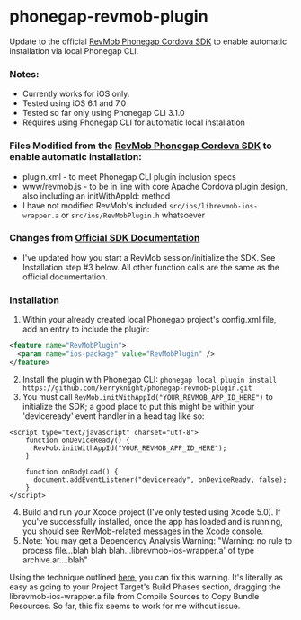 phonegap-revmob-plugin
======================

Update to the official [RevMob Phonegap Cordova SDK](http://sdk.revmobmobileadnetwork.com/phonegap_cordova.html) to enable automatic installation via local Phonegap CLI. 

### Notes: 
* Currently works for iOS only.
* Tested using iOS 6.1 and 7.0
* Tested so far only using Phonegap CLI 3.1.0
* Requires using Phonegap CLI for automatic local installation

### Files Modified from the [RevMob Phonegap Cordova SDK](http://sdk.revmobmobileadnetwork.com/phonegap_cordova.html) to enable automatic installation:
* plugin.xml - to meet Phonegap CLI plugin inclusion specs
* www/revmob.js - to be in line with core Apache Cordova plugin design, also including an initWithAppId: method
* I have not modified RevMob's included `src/ios/librevmob-ios-wrapper.a` or `src/ios/RevMobPlugin.h` whatsoever

### Changes from [Official SDK Documentation](http://sdk.revmobmobileadnetwork.com/phonegap_cordova.html)
* I've updated how you start a RevMob session/initialize the SDK. See Installation step #3 below. All other function calls are the same as the official documentation.

### Installation
 1. Within your already created local Phonegap project's config.xml file, add an entry to include the plugin:
  
  ```xml
  <feature name="RevMobPlugin">
    <param name="ios-package" value="RevMobPlugin" />
  </feature>
  ```   
 2. Install the plugin with Phonegap CLI: 
    `phonegap local plugin install https://github.com/kerryknight/phonegap-revmob-plugin.git`
 3. You must call `RevMob.initWithAppId("YOUR_REVMOB_APP_ID_HERE")` to initialize the SDK; a good place to put this might be within your 'deviceready' event handler in a head tag like so:
```
<script type="text/javascript" charset="utf-8">
    function onDeviceReady() {
      RevMob.initWithAppId("YOUR_REVMOB_APP_ID_HERE");
    }

    function onBodyLoad() {
      document.addEventListener("deviceready", onDeviceReady, false);
    }
</script>
```
 4. Build and run your Xcode project (I've only tested using Xcode 5.0). If you've successfully installed, once the app has loaded and is running, you should see RevMob-related messages in the Xcode console.
 5. Note: You may get a Dependency Analysis Warning: "Warning: no rule to process file...blah blah blah...librevmob-ios-wrapper.a' of type archive.ar....blah"

 Using the technique outlined [here](http://joytek.blogspot.tw/2011/09/xcode-4-warning-no-rule-to-process-file.html), you can fix this warning. It's literally as easy as going to your Project Target's Build Phases section, dragging the librevmob-ios-wrapper.a file from Compile Sources to Copy Bundle Resources. So far, this fix seems to work for me without issue.


